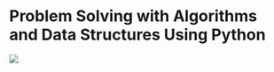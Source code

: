 # Problem Solving with Algorithms and Data Structures Using Python

![](https://images-na.ssl-images-amazon.com/images/I/71cLnzwRH0L.jpg)
